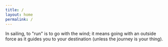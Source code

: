 ```yaml
---
title: /
layout: home
permalink: /
---
```


In sailing, to "run" is to go with the wind; it means going with an outside force as it guides you to your destination (unless the journey is your thing).
